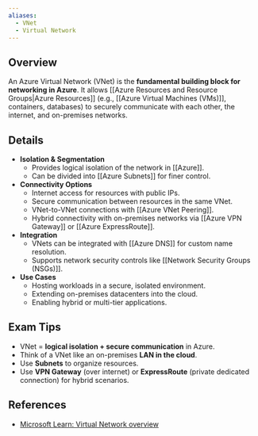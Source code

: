 ```yaml
---
aliases:
  - VNet
  - Virtual Network
---
```

## **Overview**
An Azure Virtual Network (VNet) is the **fundamental building block for networking in Azure**. It allows [[Azure Resources and Resource Groups|Azure Resources]] (e.g., [[Azure Virtual Machines (VMs)]], containers, databases) to securely communicate with each other, the internet, and on-premises networks.
## **Details**
- **Isolation & Segmentation**  
	- Provides logical isolation of the network in [[Azure]].  
	- Can be divided into [[Azure Subnets]] for finer control.  
- **Connectivity Options**  
	- Internet access for resources with public IPs.  
	- Secure communication between resources in the same VNet.  
	- VNet-to-VNet connections with [[Azure VNet Peering]].  
	- Hybrid connectivity with on-premises networks via [[Azure VPN Gateway]] or [[Azure ExpressRoute]].  
- **Integration**  
	- VNets can be integrated with [[Azure DNS]] for custom name resolution.  
	- Supports network security controls like [[Network Security Groups (NSGs)]].  
- **Use Cases**  
	- Hosting workloads in a secure, isolated environment.  
	- Extending on-premises datacenters into the cloud.  
	- Enabling hybrid or multi-tier applications.  
## **Exam Tips**
- VNet = **logical isolation + secure communication** in Azure.  
- Think of a VNet like an on-premises **LAN in the cloud**.  
- Use **Subnets** to organize resources.  
- Use **VPN Gateway** (over internet) or **ExpressRoute** (private dedicated connection) for hybrid scenarios.  
## **References**
- [Microsoft Learn: Virtual Network overview](https://learn.microsoft.com/en-us/azure/virtual-network/virtual-networks-overview)  